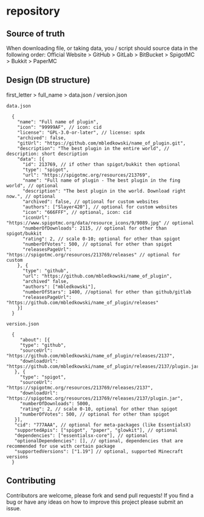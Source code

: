 # repository

## Source of truth

When downloading file, or taking data, you / script should source data in the following order:
Official Website > GitHub > GitLab > BitBucket > SpigotMC > Bukkit > PaperMC

## Design (DB structure)
first_letter > full_name > data.json / version.json

`data.json`
```jsonc
  {
    "name": "Full name of plugin",
    "icon": "99999AF", // icon: cid
    "license": "GPL-3.0-or-later", // license: spdx
    "archived": false,
    "gitUrl": "https://github.com/mbledkowski/name_of_plugin.git",
    "description": "The best plugin in the entire world", // description: short description
    "data": [{
      "id": 213769, // if other than spigot/bukkit then optional
      "type": "spigot",
      "url": "https://spigotmc.org/resources/213769",
      "name": "Full name of plugin - The best plugin in the fing world", // optional
      "description": "The best plugin in the world. Download right now.", // optional
      "archived": false, // optional for custom websites
      "authors": ["Slayer420"], // optional for custom websites
      "icon": "666FFF", // optional, icon: cid
      "iconUrl": "https://www.spigotmc.org/data/resource_icons/9/9089.jpg" // optional
      "numberOfDownloads": 2115, // optional for other than spigot/bukkit
      "rating": 2, // scale 0-10; optional for other than spigot
      "numberOfVotes": 500, // optional for other than spigot
      "releasesPageUrl": "https://spigotmc.org/resources/213769/releases" // optional for custom
    }, {
      "type": "github",
      "url": "https://github.com/mbledkowski/name_of_plugin",
      "archived" false,
      "authors": ["mbledkowski"],
      "numberOfStars": 1400, //optional for other than github/gitlab
      "releasesPageUrl": "https://github.com/mbledkowski/name_of_plugin/releases"
    }]
  }
```

`version.json`
```jsonc
  {
     "about": [{
     "type": "github",
     "sourceUrl": "https://github.com/mbledkowski/name_of_plugin/releases/2137",
     "downloadUrl": "https://github.com/mbledkowski/name_of_plugin/releases/2137/plugin.jar",
   }, {
     "type": "spigot",
     "sourceUrl": "https://spigotmc.org/resources/213769/releases/2137",
     "downloadUrl": "https://spigotmc.org/resources/213769/releases/2137/plugin.jar",
     "numberOfDownloads": 5000,
     "rating": 2, // scale 0-10, optional for other than spigot
     "numberOfVotes": 500, // optional for other than spigot
   }],
   "cid": "777AAA", // optional for meta-packages (like EssentialsX)
   "supportedApis": ["spigot", "paper", "glowkit"], // optional
   "dependencies": ["essentialsx-core"], // optional
   "optionalDependencies": [], // optional, dependencies that are recommended for use with certain package
   "supportedVersions": ["1.19"] // optional, supported Minecraft versions
  }
```

## Contributing

Contributors are welcome, please fork and send pull requests! If you find a bug
or have any ideas on how to improve this project please submit an issue.

